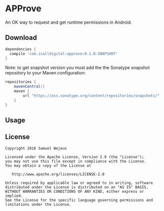 APProve
============

An OK way to request and get runtime permissions in Android.

Download
--------

```groovy
dependencies {
  compile 'com.isalldigital:approve:0.1.0-SNAPSHOT'
}
```

Note: to get snapshot version you must add the the Sonatype snapshot repository to your Maven configuration:

```groovy
repositories {
    mavenCentral()
    maven {
        url "https://oss.sonatype.org/content/repositories/snapshots/"
    }
}
```

Usage
--------



License
-------

    Copyright 2016 Samuel Wejeus

    Licensed under the Apache License, Version 2.0 (the "License");
    you may not use this file except in compliance with the License.
    You may obtain a copy of the License at

       http://www.apache.org/licenses/LICENSE-2.0

    Unless required by applicable law or agreed to in writing, software
    distributed under the License is distributed on an "AS IS" BASIS,
    WITHOUT WARRANTIES OR CONDITIONS OF ANY KIND, either express or implied.
    See the License for the specific language governing permissions and
    limitations under the License.


